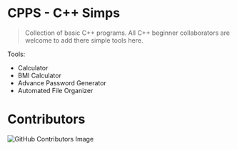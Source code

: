 # CPPS - C++ Simps

> Collection of basic C++ programs. All C++ beginner collaborators are welcome to add there simple tools here.

Tools:
- Calculator
- BMI Calculator
- Advance Password Generator
- Automated File Organizer

# Contributors

![GitHub Contributors Image](https://contrib.rocks/image?repo=sandarutharuneth/cpps)
